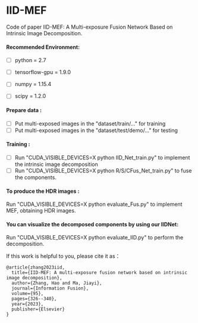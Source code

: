 # IID-MEF
Code of paper IID-MEF: A Multi-exposure Fusion Network Based on Intrinsic Image Decomposition.

#### Recommended Environment:<br>
 - [ ] python = 2.7
 - [ ] tensorflow-gpu = 1.9.0
 - [ ] numpy = 1.15.4
 - [ ] scipy = 1.2.0
 

#### Prepare data :<br>
- [ ] Put multi-exposed images in the "dataset/train/..." for training
- [ ] Put multi-exposed images in the "dataset/test/demo/..." for testing

#### Training :<br>
- [ ] Run "CUDA_VISIBLE_DEVICES=X python IID_Net_train.py" to implement the intrinsic image  decomposition
- [ ] Run "CUDA_VISIBLE_DEVICES=X python R/S/CFus_Net_train.py" to fuse the components.

#### To produce the HDR images :<br>
Run "CUDA_VISIBLE_DEVICES=X python evaluate_Fus.py" to implement MEF, obtaining HDR images.


#### You can visualize the decomposed components by using our IIDNet:<br>
Run "CUDA_VISIBLE_DEVICES=X python evaluate_IID.py" to perform the decomposition.

If this work is helpful to you, please cite it as：
```
@article{zhang2023iid,
  title={IID-MEF: A multi-exposure fusion network based on intrinsic image decomposition},
  author={Zhang, Hao and Ma, Jiayi},
  journal={Information Fusion},
  volume={95},
  pages={326--340},
  year={2023},
  publisher={Elsevier}
}
```
